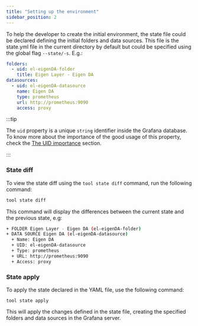 ```yaml
---
title: "Setting up the environment"
sidebar_position: 2
---
```


To help the developer to create the initial environment, the state file could be declared defining the initial folders and data sources. This file is the state.yml file in the current directory by default but could be specified using the global flag `--state/-s`. E.g.:

```yaml
folders:
  - uid: el-eigenDA-folder
    title: Eigen Layer - Eigen DA
datasources:
  - uid: el-eigenDA-datasource
    name: Eigen DA
    type: prometheus
    url: http://prometheus:9090
    access: proxy
```

:::tip

The `uid` property is a unique `string` identifier inside the Grafana database. To know more about the importance of the good usage of this property, check the [The UID importance](./the-uid-importance) section.

:::

### State diff

To view the state diff using the `tool state diff` command, run the following command:

```bash
tool state diff
```

This command will display the differences between the current state and the previous state, e.g:

```bash
+ FOLDER Eigen Layer - Eigen DA (el-eigenDA-folder)
+ DATA SOURCE Eigen DA (el-eigenDA-datasource)
  + Name: Eigen DA
  + UID: el-eigenDA-datasource
  + Type: prometheus
  + URL: http://prometheus:9090
  + Access: proxy
```

### State apply

To apply the state declared in the YAML file, use the following command:

```
tool state apply
```

This will apply the changes defined in the state file, creating the specified folders and data sources in the Grafana server.

